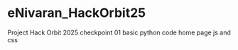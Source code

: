 # eNivaran_HackOrbit25
Project Hack Orbit 2025
checkpoint 01 
    basic python code 
    home page
    js and css
